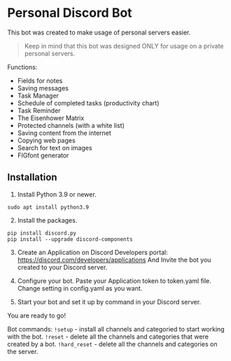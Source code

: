 # Personal Discord Bot

This bot was created to make usage of personal servers easier.
> Keep in mind that this bot was designed ONLY for usage on a private personal servers.

Functions:
- Fields for notes
- Saving messages
- Task Manager
- Schedule of completed tasks (productivity chart)
- Task Reminder
- The Eisenhower Matrix
- Protected channels (with a white list)
- Saving content from the internet
- Copying web pages
- Search for text on images
- FIGfont generator

## Installation

1. Install Python 3.9 or newer.
```
sudo apt install python3.9
```

2. Install the packages.
```
pip install discord.py
pip install --upgrade discord-components
```

3. Create an Application on Discord Developers portal:
https://discord.com/developers/applications
And Invite the bot you created to your Discord server.

4. Configure your bot.
Paste your Application token to token.yaml file.
Change setting in config.yaml as you want.

5. Start your bot and set it up by command in your Discord server.

You are ready to go!

Bot commands:
```!setup``` - install all channels and categoried to start working with the bot.
```!reset``` - delete all the channels and categories that were created by a bot.
```!hard_reset``` - delete all the channels and categories on the server.

